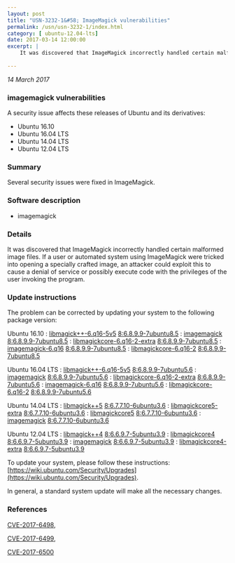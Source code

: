 ```yaml
---
layout: post
title: "USN-3232-1&#58; ImageMagick vulnerabilities"
permalink: /usn/usn-3232-1/index.html
category: [ ubuntu-12.04-lts]
date: 2017-03-14 12:00:00
excerpt: |
    It was discovered that ImageMagick incorrectly handled certain malformed image files. If a user or automated system using ImageMagick were tricked into opening a specially crafted image, an attacker could exploit this to cause a denial of service or possibly execute code with the privileges of the user invoking the program. 
    
--- 
```

 
 

*14 March 2017*

### imagemagick vulnerabilities

A security issue affects these releases of Ubuntu and its derivatives:

* Ubuntu 16.10
* Ubuntu 16.04 LTS
* Ubuntu 14.04 LTS
* Ubuntu 12.04 LTS

### Summary

Several security issues were fixed in ImageMagick. 

### Software description

* imagemagick 

### Details

It was discovered that ImageMagick incorrectly handled certain malformed image files. If a user or automated system using ImageMagick were tricked into opening a specially crafted image, an attacker could exploit this to cause a denial of service or possibly execute code with the privileges of the user invoking the program. 

### Update instructions

The problem can be corrected by updating your system to the following package version:

Ubuntu 16.10
 : [libmagick++-6.q16-5v5](https://launchpad.net/ubuntu/+source/imagemagick) <span> [8:6.8.9.9-7ubuntu8.5](https://launchpad.net/ubuntu/+source/imagemagick/8:6.8.9.9-7ubuntu8.5) </span> 
 : [imagemagick](https://launchpad.net/ubuntu/+source/imagemagick) <span> [8:6.8.9.9-7ubuntu8.5](https://launchpad.net/ubuntu/+source/imagemagick/8:6.8.9.9-7ubuntu8.5) </span> 
 : [libmagickcore-6.q16-2-extra](https://launchpad.net/ubuntu/+source/imagemagick) <span> [8:6.8.9.9-7ubuntu8.5](https://launchpad.net/ubuntu/+source/imagemagick/8:6.8.9.9-7ubuntu8.5) </span> 
 : [imagemagick-6.q16](https://launchpad.net/ubuntu/+source/imagemagick) <span> [8:6.8.9.9-7ubuntu8.5](https://launchpad.net/ubuntu/+source/imagemagick/8:6.8.9.9-7ubuntu8.5) </span> 
 : [libmagickcore-6.q16-2](https://launchpad.net/ubuntu/+source/imagemagick) <span> [8:6.8.9.9-7ubuntu8.5](https://launchpad.net/ubuntu/+source/imagemagick/8:6.8.9.9-7ubuntu8.5) </span> 

Ubuntu 16.04 LTS
 : [libmagick++-6.q16-5v5](https://launchpad.net/ubuntu/+source/imagemagick) <span> [8:6.8.9.9-7ubuntu5.6](https://launchpad.net/ubuntu/+source/imagemagick/8:6.8.9.9-7ubuntu5.6) </span> 
 : [imagemagick](https://launchpad.net/ubuntu/+source/imagemagick) <span> [8:6.8.9.9-7ubuntu5.6](https://launchpad.net/ubuntu/+source/imagemagick/8:6.8.9.9-7ubuntu5.6) </span> 
 : [libmagickcore-6.q16-2-extra](https://launchpad.net/ubuntu/+source/imagemagick) <span> [8:6.8.9.9-7ubuntu5.6](https://launchpad.net/ubuntu/+source/imagemagick/8:6.8.9.9-7ubuntu5.6) </span> 
 : [imagemagick-6.q16](https://launchpad.net/ubuntu/+source/imagemagick) <span> [8:6.8.9.9-7ubuntu5.6](https://launchpad.net/ubuntu/+source/imagemagick/8:6.8.9.9-7ubuntu5.6) </span> 
 : [libmagickcore-6.q16-2](https://launchpad.net/ubuntu/+source/imagemagick) <span> [8:6.8.9.9-7ubuntu5.6](https://launchpad.net/ubuntu/+source/imagemagick/8:6.8.9.9-7ubuntu5.6) </span> 

Ubuntu 14.04 LTS
 : [libmagick++5](https://launchpad.net/ubuntu/+source/imagemagick) <span> [8:6.7.7.10-6ubuntu3.6](https://launchpad.net/ubuntu/+source/imagemagick/8:6.7.7.10-6ubuntu3.6) </span> 
 : [libmagickcore5-extra](https://launchpad.net/ubuntu/+source/imagemagick) <span> [8:6.7.7.10-6ubuntu3.6](https://launchpad.net/ubuntu/+source/imagemagick/8:6.7.7.10-6ubuntu3.6) </span> 
 : [libmagickcore5](https://launchpad.net/ubuntu/+source/imagemagick) <span> [8:6.7.7.10-6ubuntu3.6](https://launchpad.net/ubuntu/+source/imagemagick/8:6.7.7.10-6ubuntu3.6) </span> 
 : [imagemagick](https://launchpad.net/ubuntu/+source/imagemagick) <span> [8:6.7.7.10-6ubuntu3.6](https://launchpad.net/ubuntu/+source/imagemagick/8:6.7.7.10-6ubuntu3.6) </span> 

Ubuntu 12.04 LTS
 : [libmagick++4](https://launchpad.net/ubuntu/+source/imagemagick) <span> [8:6.6.9.7-5ubuntu3.9](https://launchpad.net/ubuntu/+source/imagemagick/8:6.6.9.7-5ubuntu3.9) </span> 
 : [libmagickcore4](https://launchpad.net/ubuntu/+source/imagemagick) <span> [8:6.6.9.7-5ubuntu3.9](https://launchpad.net/ubuntu/+source/imagemagick/8:6.6.9.7-5ubuntu3.9) </span> 
 : [imagemagick](https://launchpad.net/ubuntu/+source/imagemagick) <span> [8:6.6.9.7-5ubuntu3.9](https://launchpad.net/ubuntu/+source/imagemagick/8:6.6.9.7-5ubuntu3.9) </span> 
 : [libmagickcore4-extra](https://launchpad.net/ubuntu/+source/imagemagick) <span> [8:6.6.9.7-5ubuntu3.9](https://launchpad.net/ubuntu/+source/imagemagick/8:6.6.9.7-5ubuntu3.9) </span> 

To update your system, please follow these instructions: [https://wiki.ubuntu.com/Security/Upgrades](https://wiki.ubuntu.com/Security/Upgrades).

In general, a standard system update will make all the necessary changes. 

### References

 
 [CVE-2017-6498](http://people.ubuntu.com/~ubuntu-security/cve/CVE-2017-6498), 

 [CVE-2017-6499](http://people.ubuntu.com/~ubuntu-security/cve/CVE-2017-6499), 

 [CVE-2017-6500](http://people.ubuntu.com/~ubuntu-security/cve/CVE-2017-6500)
 


